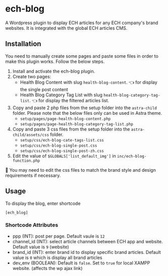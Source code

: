 # ech-blog
A Wordpress plugin to display ECH articles for any ECH company's brand websites. It is integrated with the global ECH articles CMS. 

## Installation
You need to manually create some pages and paste some files in order to make this plugin works. 
Follow the below steps. 

1. Install and activate the ech-blog plugin.
2. Create two pages: 
    - Health Blog Content with slug `health-blog-content`. :point_left: for display the single post content
    - Health Blog Category Tag List with slug `health-blog-category-tag-list`. :point_left: for display the filtered articles list. 
3. Copy and paste 2 php files from the setup folder into the `astra-child` folder. Please note that the below files only can be used in Astra theme. 
    - `setup/pages/page-health-blog-content.php`
    - `setup/pages/page-health-blog-category-tag-list.php`
4. Copy and paste 3 css files from the setup folder into the `astra-child/assets/css` folder.
    - `setup/css/ech-blog-cate-tags-list.css`
    - `setup/css/ech-blog-single-post.css`
    - `setup/css/ech-blog-single-post-zh.css`
5. Edit the value of `$GLOBALS['list_default_img']` in `inc/ech-blog-function.php`

:information_desk_person: You may need to edit the css files to match the brand style and design requirements if necessary.


## Usage 
To display the blog, enter shortcode
```
[ech_blog]
```

### Shortcode Attributes
- ppp (INT): post per page. Default vaule is `12`
- channel_id (INT): select article channels between ECH app and website. Default value is `9` (website)
- brand_id (INT): enter brand id to display specific brand articles. Default value is `0` which is display all brand articles
- dev_env (BOOLEAN): Default is `false`. Set to `true` for local XAMPP website. (affects the wp ajax link)

